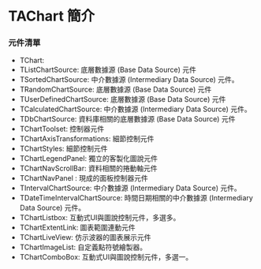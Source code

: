 # TAChart 簡介


### 元件清單
+ TChart:
+ TListChartSource: 底層數據源 (Base Data Source) 元件
+ TSortedChartSource: 中介數據源 (Intermediary Data Source) 元件。
+ TRandomChartSource: 底層數據源 (Base Data Source) 元件
+ TUserDefinedChartSource: 底層數據源 (Base Data Source) 元件
+ TCalculatedChartSource: 中介數據源 (Intermediary Data Source) 元件。
+ TDbChartSource: 資料庫相關的底層數據源 (Base Data Source) 元件
+ TChartToolset: 控制器元件
+ TChartAxisTransformations: 細節控制元件
+ TChartStyles: 細節控制元件
+ TChartLegendPanel: 獨立的客製化圖說元件
+ TChartNavScrollBar: 資料相關的捲動軸元件
+ TChartNavPanel : 現成的面板控制器元件
+ TIntervalChartSource: 中介數據源 (Intermediary Data Source) 元件。
+ TDateTimeIntervalChartSource: 時間日期相關的中介數據源 (Intermediary Data Source) 元件。
+ TChartListbox: 互動式UI與圖說控制元件，多選多。
+ TChartExtentLink: 圖表範圍連動元件
+ TChartLiveView: 仿示波器的圖表展示元件
+ TChartImageList: 自定義點符號繪製器。
+ TChartComboBox: 互動式UI與圖說控制元件，多選一。
